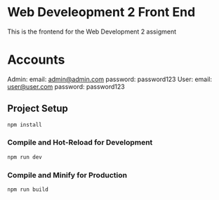 # Web Develeopment 2 Front End

This is the frontend for the Web Development 2 assigment

# Accounts

Admin: email: admin@admin.com password: password123
User: email: user@user.com password: password123

## Project Setup

```sh
npm install
```

### Compile and Hot-Reload for Development

```sh
npm run dev
```

### Compile and Minify for Production

```sh
npm run build
```
